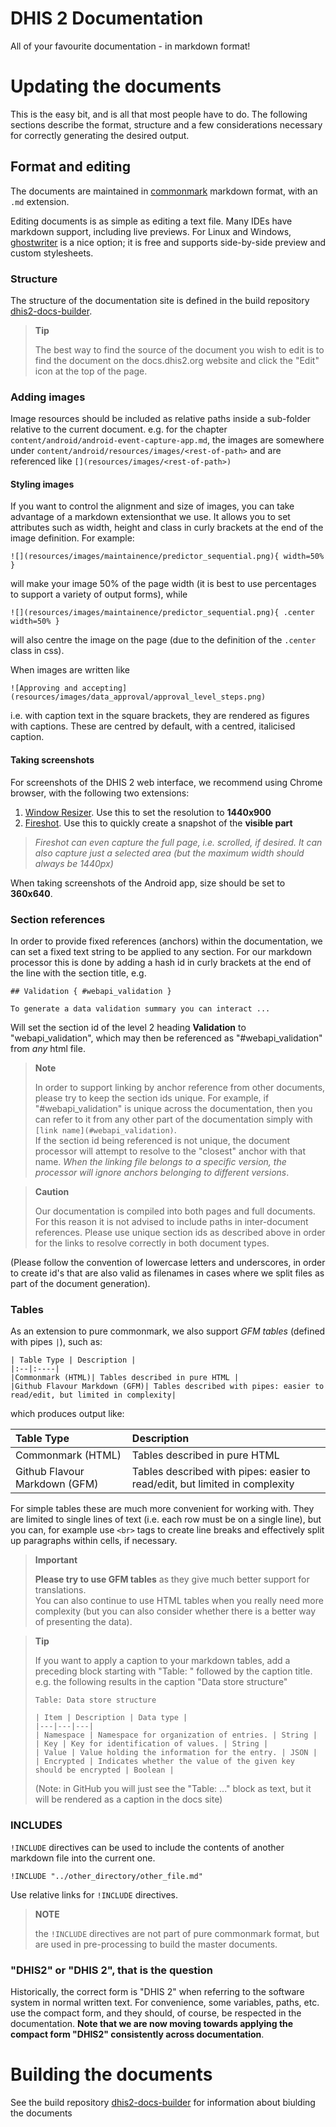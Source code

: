 # DHIS 2 Documentation

All of your favourite documentation - in markdown format!

# Updating the documents
This is the easy bit, and is all that most people have to do. The following sections describe the format, structure and a few considerations necessary for correctly generating the desired output.

## Format and editing
The documents are maintained in [commonmark](https://commonmark.org/help/) markdown format, with an `.md` extension.

Editing documents is as simple as editing a text file. Many IDEs have markdown support, including live previews. For Linux and Windows, [ghostwriter](https://wereturtle.github.io/ghostwriter/) is a nice option; it is free and supports side-by-side preview and custom stylesheets.


### Structure

The structure of the documentation site is defined in the build repository [dhis2-docs-builder](https://github.com/dhis2/dhis2-docs-builder).

> **Tip**
>
> The best way to find the source of the document you wish to edit is to find the document on the docs.dhis2.org website and click the "Edit" icon at the top of the page.


### Adding images

Image resources should be included as relative paths inside a sub-folder relative to the current document. e.g. for the chapter `content/android/android-event-capture-app.md`, the images are somewhere under `content/android/resources/images/<rest-of-path>` and are referenced like `[](resources/images/<rest-of-path>)`

#### Styling images

If you want to control the alignment and size of images, you can take advantage of a markdown extensionthat we use. It allows you to set attributes such as width, height and class in curly brackets at the end of the image definition. For example:
```
![](resources/images/maintainence/predictor_sequential.png){ width=50% }
```
will make your image 50% of the page width (it is best to use percentages to support a variety of output forms), while
```
![](resources/images/maintainence/predictor_sequential.png){ .center width=50% }
```
will also centre the image on the page (due to the definition of the `.center` class in css).

When images are written like
```
![Approving and accepting](resources/images/data_approval/approval_level_steps.png)
```
i.e. with caption text in the square brackets, they are rendered as figures with captions. These are centred by default, with a centred, italicised caption.

#### Taking screenshots

For screenshots of the DHIS 2 web interface, we recommend using Chrome browser, with the following two extensions:
1. [Window Resizer](https://chrome.google.com/webstore/detail/window-resizer/kkelicaakdanhinjdeammmilcgefonfh?hl=en). Use this to set the resolution to **1440x900**
2. [Fireshot](https://chrome.google.com/webstore/detail/take-webpage-screenshots/mcbpblocgmgfnpjjppndjkmgjaogfceg?hl=en). Use this to quickly create a snapshot of the **visible part**

> *Fireshot can even capture the full page, i.e. scrolled, if desired. It can also capture just a selected area (but the maximum width should always be 1440px)*

When taking screenshots of the Android app, size should be set to **360x640**.

### Section references

In order to provide fixed references (anchors) within the documentation, we can set a fixed text string to be applied to any section. For our markdown processor this is done by adding a hash id in curly brackets at the end of the line with the section title, e.g.
```
## Validation { #webapi_validation }

To generate a data validation summary you can interact ...
```

Will set the section id of the level 2 heading **Validation** to "webapi_validation", which may then be referenced as "#webapi_validation" from *any* html file.

> **Note**
>
> In order to support linking by anchor reference from other documents, please try to keep the section ids unique. For example, if "#webapi_validation" is unique across the documentation, then you can refer to it from any other part of the documentation simply with `[link name](#webapi_validation)`.  
> If the section id being referenced is not unique, the document processor will attempt to resolve to the "closest" anchor with that name. *When the linking file belongs to a specific version, the processor will ignore anchors belonging to different versions*.

> **Caution**
>
> Our documentation is compiled into both pages and full documents. For this reason it is not advised to include paths in inter-document references. Please use unique section ids as described above in order for the links to resolve correctly in both document types.

(Please follow the convention of lowercase letters and underscores, in order to create id's that are also valid as filenames in cases where we split files as part of the document generation).


### Tables

As an extension to pure commonmark, we also support *GFM tables* (defined with pipes `|`), such as:

```
| Table Type | Description |
|:--|:----|
|Commonmark (HTML)| Tables described in pure HTML |
|Github Flavour Markdown (GFM)| Tables described with pipes: easier to read/edit, but limited in complexity|
```

which produces output like:

| Table Type | Description |
|:--|:----|
|Commonmark (HTML)| Tables described in pure HTML |
|Github Flavour Markdown (GFM)| Tables described with pipes: easier to read/edit, but limited in complexity|

For simple tables these are much more convenient for working with.
They are limited to single lines of text (i.e. each row must be on a single line), but you can, for example use `<br>` tags to create line breaks and effectively split up paragraphs within cells, if necessary.

> **Important**
>
> **Please try to use GFM tables** as they give much better support for translations.  
> You can also continue to use HTML tables when you really need more complexity (but you can also consider whether there is a better way of presenting the data).


> **Tip**
>
> If you want to apply a caption to your markdown tables, add a preceding block starting with "Table: " followed by the caption title.  
> e.g. the following results in the caption "Data store structure" 
>
>```
> Table: Data store structure
>
>| Item | Description | Data type |
>|---|---|---|
>| Namespace | Namespace for organization of entries. | String |
>| Key | Key for identification of values. | String |
>| Value | Value holding the information for the entry. | JSON |
>| Encrypted | Indicates whether the value of the given key should be encrypted | Boolean | 
>```
>(Note: in GitHub you will just see the "Table: ..." block as text, but it will be rendered as a caption in the docs site)

### INCLUDES

`!INCLUDE` directives can be used to include the contents of another markdown file into the current one.

```
!INCLUDE "../other_directory/other_file.md"
```

Use relative links for `!INCLUDE` directives.

> **NOTE**
>
> the `!INCLUDE` directives are not part of pure commonmark format, but are used in pre-processing to build the master documents.


### "DHIS2" or "DHIS 2", that is the question

Historically, the correct form is "DHIS 2" when referring to the software system in normal written text. For convenience, some variables, paths, etc. use the compact form, and they should, of course, be respected in the documentation. **Note that we are now moving towards applying the compact form "DHIS2" consistently across documentation**.


# Building the documents

See the build repository [dhis2-docs-builder](https://github.com/dhis2/dhis2-docs-builder) for information about biulding the documents
